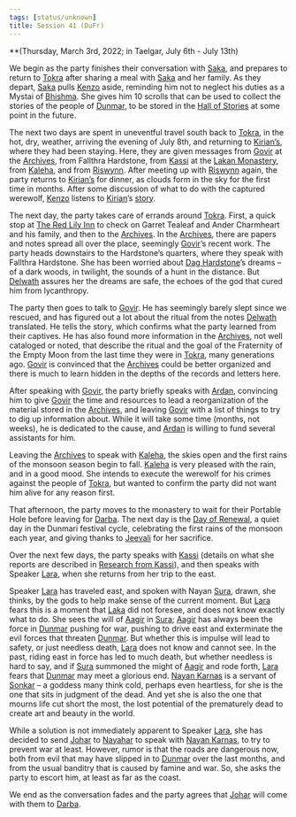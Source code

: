 ```yaml
---
tags: [status/unknown]
title: Session 41 (DuFr)
---
```



**(Thursday, March 3rd, 2022; in Taelgar, July 6th - July 13th)

We begin as the party finishes their conversation with [Saka](<../../../people/dunmari/saka.md>), and prepares to return to [Tokra](<../../../gazetteer/greater-dunmar/realms/dunmar/central-dunmar/tokra/tokra.md>) after sharing a meal with [Saka](<../../../people/dunmari/saka.md>) and her family. As they depart, [Saka](<../../../people/dunmari/saka.md>) pulls [Kenzo](<../../../people/pcs/dunmar-fellowship/kenzo.md>) aside, reminding him not to neglect his duties as a Mystai of [Bhishma](<../../../cosmology/gods/incorporeal-gods/dunmari/bhishma.md>). She gives him 10 scrolls that can be used to collect the stories of the people of [Dunmar](<../../../gazetteer/greater-dunmar/realms/dunmar/dunmar.md>), to be stored in the [Hall of Stories](<../../../gazetteer/greater-dunmar/dunmari-basin/hall-of-stories.md>) at some point in the future. 

The next two days are spent in uneventful travel south back to [Tokra](<../../../gazetteer/greater-dunmar/realms/dunmar/central-dunmar/tokra/tokra.md>), in the hot, dry, weather, arriving the evening of July 8th, and returning to [Kirian’s](<../../../gazetteer/greater-dunmar/realms/dunmar/central-dunmar/tokra/kirians.md>), where they had been staying. Here, they are given messages from [Govir](<../../../people/dunmari/govir.md>) at the [Archives](<../../../gazetteer/greater-dunmar/realms/dunmar/central-dunmar/tokra/archives.md>), from Fallthra Hardstone, from [Kassi](<../../../people/dunmari/kassi.md>) at the [Lakan Monastery](<../../../gazetteer/greater-dunmar/realms/dunmar/central-dunmar/tokra/lakan-monastery.md>), from [Kaleha](<../../../people/dunmari/kaleha.md>), and from [Riswynn](<../../../people/pcs/dunmar-fellowship/riswynn.md>). After meeting up with [Riswynn](<../../../people/pcs/dunmar-fellowship/riswynn.md>) again, the party returns to [Kirian’s](<../../../gazetteer/greater-dunmar/realms/dunmar/central-dunmar/tokra/kirians.md>) for dinner, as clouds form in the sky for the first time in months. After some discussion of what to do with the captured werewolf, [Kenzo](<../../../people/pcs/dunmar-fellowship/kenzo.md>) listens to [Kirian](<../../../people/dunmari/kirian.md>)’s [story](<../collected-stories/kirian-s-story.md>).

The next day, the party takes care of errands around [Tokra](<../../../gazetteer/greater-dunmar/realms/dunmar/central-dunmar/tokra/tokra.md>). First, a quick stop at [The Red Lily Inn](<../../../gazetteer/greater-dunmar/realms/dunmar/central-dunmar/tokra/the-red-lily-inn.md>) to check on Garret Tealeaf and Ander Charmheart and his family, and then to the [Archives](<../../../gazetteer/greater-dunmar/realms/dunmar/central-dunmar/tokra/archives.md>). In the [Archives](<../../../gazetteer/greater-dunmar/realms/dunmar/central-dunmar/tokra/archives.md>), there are papers and notes spread all over the place, seemingly [Govir](<../../../people/dunmari/govir.md>)’s recent work. The party heads downstairs to the Hardstone’s quarters, where they speak with Fallthra Hardstone. She has been worried about [Dag Hardstone](<../../../people/dwarves/dag-hardstone.md>)’s dreams – of a dark woods, in twilight, the sounds of a hunt in the distance. But [Delwath](<../../../people/pcs/dunmar-fellowship/delwath.md>) assures her the dreams are safe, the echoes of the god that cured him from lycanthropy. 

The party then goes to talk to [Govir](<../../../people/dunmari/govir.md>). He has seemingly barely slept since we rescued, and has figured out a lot about the ritual from the notes [Delwath](<../../../people/pcs/dunmar-fellowship/delwath.md>) translated. He tells the story, which confirms what the party learned from their captives. He has also found more information in the [Archives](<../../../gazetteer/greater-dunmar/realms/dunmar/central-dunmar/tokra/archives.md>), not well cataloged or noted, that describe the ritual and the goal of the Fraternity of the Empty Moon from the last time they were in [Tokra](<../../../gazetteer/greater-dunmar/realms/dunmar/central-dunmar/tokra/tokra.md>), many generations ago. [Govir](<../../../people/dunmari/govir.md>) is convinced that the [Archives](<../../../gazetteer/greater-dunmar/realms/dunmar/central-dunmar/tokra/archives.md>) could be better organized and there is much to learn hidden in the depths of the records and letters here. 

After speaking with [Govir](<../../../people/dunmari/govir.md>), the party briefly speaks with [Ardan](<../../../people/dunmari/ardan.md>), convincing him to give [Govir](<../../../people/dunmari/govir.md>) the time and resources to lead a reorganization of the material stored in the [Archives](<../../../gazetteer/greater-dunmar/realms/dunmar/central-dunmar/tokra/archives.md>), and leaving [Govir](<../../../people/dunmari/govir.md>) with a list of things to try to dig up information about. While it will take some time (months, not weeks), he is dedicated to the cause, and [Ardan](<../../../people/dunmari/ardan.md>) is willing to fund several assistants for him. 

Leaving the [Archives](<../../../gazetteer/greater-dunmar/realms/dunmar/central-dunmar/tokra/archives.md>) to speak with [Kaleha](<../../../people/dunmari/kaleha.md>), the skies open and the first rains of the monsoon season begin to fall. [Kaleha](<../../../people/dunmari/kaleha.md>) is very pleased with the rain, and in a good mood. She intends to execute the werewolf for his crimes against the people of [Tokra](<../../../gazetteer/greater-dunmar/realms/dunmar/central-dunmar/tokra/tokra.md>), but wanted to confirm the party did not want him alive for any reason first. 

That afternoon, the party moves to the monastery to wait for their Portable Hole before leaving for [Darba](<../../../gazetteer/greater-dunmar/realms/dunmar/coastal-dunmar/darba/darba.md>). The next day is the [Day of Renewal](<../../../time/holidays-and-festivals/dunmari-festivals/day-of-renewal.md>), a quiet day in the Dunmari festival cycle, celebrating the first rains of the monsoon each year, and giving thanks to [Jeevali](<../../../cosmology/gods/incorporeal-gods/dunmari/jeevali.md>) for her sacrifice. 

Over the next few days, the party speaks with [Kassi](<../../../people/dunmari/kassi.md>) (details on what she reports are described in [Research from Kassi](<../letters-notes-and-tales/research-from-kassi.md>)), and then speaks with Speaker [Lara](<../../../people/dunmari/lara.md>), when she returns from her trip to the east.

Speaker [Lara](<../../../people/dunmari/lara.md>) has traveled east, and spoken with Nayan [Sura](<../../../people/dunmari/sura.md>), drawn, she thinks, by the gods to help make sense of the current moment. But [Lara](<../../../people/dunmari/lara.md>) fears this is a moment that [Laka](<../../../cosmology/gods/incorporeal-gods/dunmari/laka.md>) did not foresee, and does not know exactly what to do. She sees the will of [Aagir](<../../../cosmology/gods/incorporeal-gods/dunmari/aagir.md>) in [Sura](<../../../people/dunmari/sura.md>); [Aagir](<../../../cosmology/gods/incorporeal-gods/dunmari/aagir.md>) has always been the force in [Dunmar](<../../../gazetteer/greater-dunmar/realms/dunmar/dunmar.md>) pushing for war, pushing to drive east and exterminate the evil forces that threaten [Dunmar](<../../../gazetteer/greater-dunmar/realms/dunmar/dunmar.md>). But whether this is impulse will lead to safety, or just needless death, [Lara](<../../../people/dunmari/lara.md>) does not know and cannot see. In the past, riding east in force has led to much death, but whether needless is hard to say, and if [Sura](<../../../people/dunmari/sura.md>) summoned the might of [Aagir](<../../../cosmology/gods/incorporeal-gods/dunmari/aagir.md>) and rode forth, [Lara](<../../../people/dunmari/lara.md>) fears that [Dunmar](<../../../gazetteer/greater-dunmar/realms/dunmar/dunmar.md>) may meet a glorious end. [Nayan Karnas](<../../../people/dunmari/nayan-karnas.md>) is a servant of [Sonkar](<../../../cosmology/gods/incorporeal-gods/dunmari/sonkar.md>) – a goddess many think cold, perhaps even heartless, for she is the one that sits in judgment of the dead. And yet she is also the one that mourns life cut short the most, the lost potential of the prematurely dead to create art and beauty in the world. 

While a solution is not immediately apparent to Speaker [Lara](<../../../people/dunmari/lara.md>), she has decided to send [Johar](<../../../people/dunmari/johar.md>) to [Nayahar](<../../../gazetteer/greater-dunmar/realms/dunmar/western-dunmar/nayahar.md>) to speak with [Nayan Karnas](<../../../people/dunmari/nayan-karnas.md>), to try to prevent war at least. However, rumor is that the roads are dangerous now, both from evil that may have slipped in to [Dunmar](<../../../gazetteer/greater-dunmar/realms/dunmar/dunmar.md>) over the last months, and from the usual banditry that is caused by famine and war. So, she asks the party to escort him, at least as far as the coast. 

We end as the conversation fades and the party agrees that [Johar](<../../../people/dunmari/johar.md>) will come with them to [Darba](<../../../gazetteer/greater-dunmar/realms/dunmar/coastal-dunmar/darba/darba.md>).